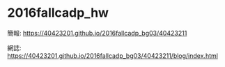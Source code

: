 # 2016fallcadp_hw

簡報: https://40423201.github.io/2016fallcadp_bg03/40423211

網誌: https://40423201.github.io/2016fallcadp_bg03/40423211/blog/index.html
